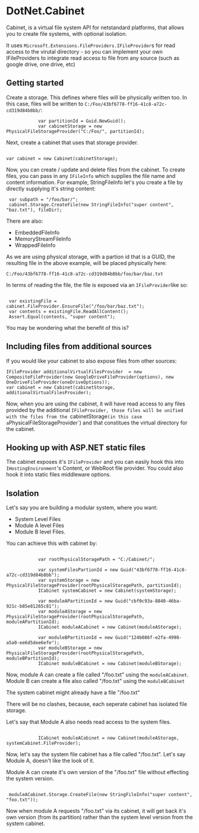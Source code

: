 # DotNet.Cabinet
Cabinet, is a virtual file system API for netstandard platforms, that allows you to create file systems, with optional isolation.

It uses `Microsoft.Extensions.FileProviders.IFileProvider`s for read access to the virutal directory - so you can implement your own 
IFileProviders to integrate read access to file from any source (such as google drive, one drive, etc)

## Getting started

Create a storage. This defines where files will be physically written too.
In this case, files will be written to `C:/Foo/43bf6778-ff16-41c8-a72c-cd319d84b8bb/`:

```
            var partitionId = Guid.NewGuid();
            var cabinetStorage = new PhysicalFileStorageProvider("C:/Foo/", partitionId);

```

Next, create a cabinet that uses that storage provider.

```

var cabinet = new Cabinet(cabinetStorage);

```

Now, you can create / update and delete files from the cabinet.
To create files, you can pass in any `IFileInfo` which supplies the file name and content information.
For example, StringFileInfo let's you create a file by directly supplying it's string content:


```
 var subpath = "/foo/bar/";
 cabinet.Storage.CreateFile(new StringFileInfo("super content", "baz.txt"), fileDir);

```

There are also:

 - EmbeddedFileInfo
 - MemoryStreamFileInfo
 - WrappedFileInfo

As we are using physical storage, with a partion id that is a GUID, the resulting file in the above example, will be placed physically here:

`C:/Foo/43bf6778-ff16-41c8-a72c-cd319d84b8bb/foo/bar/baz.txt`

In terms of reading the file, the file is exposed via an `IFileProvider`like so:


```

 var existingFile = cabinet.FileProvider.EnsureFile("/foo/bar/baz.txt");
 var contents = existingFile.ReadAllContent();
 Assert.Equal(contents, "super content");

```

You may be wondering what the benefit of this is?

## Including files from additional sources

If you would like your cabinet to also expose files from other sources:

```
IFileProvider additionalVirtualFilesProvider  = new CompositeFileProvider(new GoogleDriveFileProvider(options), new OneDriveFileProvider(oneDriveOptions));
var cabinet = new Cabinet(cabinetStorage, additionalVirtualFilesProvider);

```

Now, when you are using the cabinet, it will have read access to any files provided by the additional `IFileProvider,
those files will be unified with the files from the `cabinetStorage` (in this case a `PhysicalFileStorageProvider`) and
that constitues the virtual directory for the cabinet.

## Hooking up with ASP.NET static files

The cabinet exposes it's `IFileProvider` and you can easily hook this into `IHostingEnvironment`'s Content, or WebRoot file provider.
You could also hook it into static files middleware options.

## Isolation

Let's say you are building a modular system, where you want:

- System Level Files
- Module A level Files
- Module B level Files.


You can achieve this with cabinet by:

```

            var rootPhysicalStoragePath = "C:/Cabinet/";
            
            var systemFilesPartionId = new Guid("43bf6778-ff16-41c8-a72c-cd319d84b8bb");
            var systemStorage = new PhysicalFileStorageProvider(rootPhysicalStoragePath, partitionId);
            ICabinet systemCabinet = new Cabinet(systemStorage);
            
            var moduleAPartitionId = new Guid("cbf0c93a-8840-46ba-921c-b85e81265c81");
            var moduleAStorage = new PhysicalFileStorageProvider(rootPhysicalStoragePath, moduleAPartitionId);
            ICabinet moduleACabinet = new Cabinet(moduleAStorage);
                        
            var moduleBPartitionId = new Guid("124b086f-e2fa-4998-a5a0-ee6d5dee6efe");
            var moduleBStorage = new PhysicalFileStorageProvider(rootPhysicalStoragePath, moduleBPartitionId);
            ICabinet moduleBCabinet = new Cabinet(moduleBStorage);

```

Now, module A can create a file called "/foo.txt" using the `moduleACabinet`.
Module B can create a file also called "/foo.txt" using the `moduleBCabinet`

The system cabinet might already have a file "/foo.txt"

There will be no clashes, because, each seperate cabinet has isolated file storage.

Let's say that Module A also needs read access to the system files.

```
            
            ICabinet moduleACabinet = new Cabinet(moduleAStorage, systemCabinet.FileProvider);

```

Now, let's say the system file cabinet has a file called "/foo.txt". 
Let's say Module A, doesn't like the look of it.

Module A can create it's own version of the "/foo.txt" file without effecting the system version. 

```

 moduleACabinet.Storage.CreateFile(new StringFileInfo("super content", "foo.txt"));

```

Now when module A requests "/foo.txt" via its cabinet, it will get back it's own version (from its partition) rather than the system
level version from the system cabinet.







